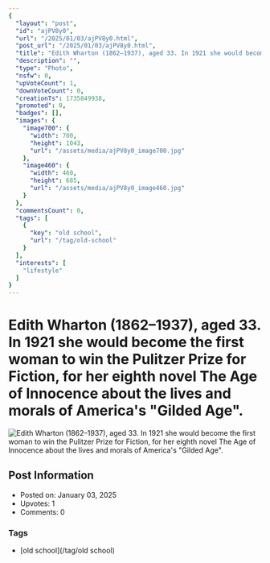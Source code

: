 ```yaml
---
{
  "layout": "post",
  "id": "ajPV8y0",
  "url": "/2025/01/03/ajPV8y0.html",
  "post_url": "/2025/01/03/ajPV8y0.html",
  "title": "Edith Wharton (1862–1937), aged 33. In 1921 she would become the first woman to win the Pulitzer Prize for Fiction, for her eighth novel The Age of Innocence about the lives and morals of America's \"Gilded Age\".",
  "description": "",
  "type": "Photo",
  "nsfw": 0,
  "upVoteCount": 1,
  "downVoteCount": 0,
  "creationTs": 1735849938,
  "promoted": 0,
  "badges": [],
  "images": {
    "image700": {
      "width": 700,
      "height": 1043,
      "url": "/assets/media/ajPV8y0_image700.jpg"
    },
    "image460": {
      "width": 460,
      "height": 685,
      "url": "/assets/media/ajPV8y0_image460.jpg"
    }
  },
  "commentsCount": 0,
  "tags": [
    {
      "key": "old school",
      "url": "/tag/old-school"
    }
  ],
  "interests": [
    "lifestyle"
  ]
}
---
```


# Edith Wharton (1862–1937), aged 33. In 1921 she would become the first woman to win the Pulitzer Prize for Fiction, for her eighth novel The Age of Innocence about the lives and morals of America's "Gilded Age".

![Edith Wharton (1862–1937), aged 33. In 1921 she would become the first woman to win the Pulitzer Prize for Fiction, for her eighth novel The Age of Innocence about the lives and morals of America's "Gilded Age".](/assets/media/ajPV8y0_image700.jpg)

## Post Information

- Posted on: January 03, 2025
- Upvotes: 1
- Comments: 0

### Tags

- [old school](/tag/old school)
